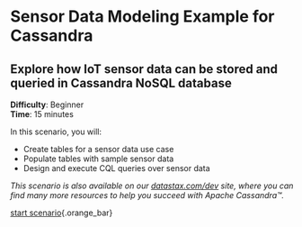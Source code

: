 <div class="top">

# Sensor Data Modeling Example for Cassandra
## Explore how IoT sensor data can be stored and queried in Cassandra NoSQL database
</div>

<div><b>Difficulty</b>: Beginner</div>
<div><b>Time</b>: 15 minutes</div>

In this scenario, you will:

* Create tables for a sensor data use case 
* Populate tables with sample sensor data
* Design and execute CQL queries over sensor data

_This scenario is also available on our [datastax.com/dev](https://www.datastax.com/learn/data-modeling-by-example/sensor-data-model) site, where you can find many more resources to help you succeed with Apache Cassandra™._

[start scenario](command:katapod.loadPage?step1){.orange_bar}
